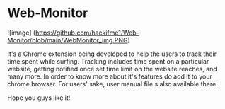 # Web-Monitor
![image] (https://github.com/hackifme1/Web-Monitor/blob/main/WebMonitor_img.PNG)

It's a Chrome extension being developed to help the users to track their time spent while surfing. Tracking includes time spent on a particular website, getting notified once set time limit on the website reaches, and many more.
In order to know more about it's features do add it to your chrome browser. For users' sake, user manual file s also available there.

Hope you guys like it!
